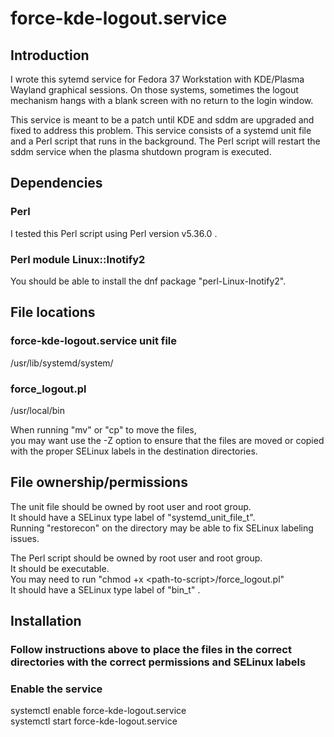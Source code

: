 # force-kde-logout.service

## Introduction
I wrote this sytemd service for Fedora 37 Workstation with KDE/Plasma Wayland graphical sessions.
On those systems, sometimes the logout mechanism hangs with a blank screen with no return to the login window.

This service is meant to be a patch until KDE and sddm are upgraded and fixed to address this problem.
This service consists of a systemd unit file and a Perl script that runs in the background.
The Perl script will restart the sddm service when the plasma shutdown program is executed.

## Dependencies

### Perl
I tested this Perl script using Perl version v5.36.0 .

### Perl module Linux::Inotify2
You should be able to install the dnf package "perl-Linux-Inotify2".

## File locations

### force-kde-logout.service unit file
/usr/lib/systemd/system/

### force\_logout.pl
/usr/local/bin

When running "mv" or "cp" to move the files,   
you may want use the -Z option to ensure that the files are moved or copied  
with the proper SELinux labels in the destination directories.  

## File ownership/permissions

The unit file should be owned by root user and root group.  
It should have a SELinux type label of "systemd\_unit\_file\_t".  
Running "restorecon" on the directory may be able to fix SELinux labeling issues.  

The Perl script should be owned by root user and root group.  
It should be executable.  
You may need to run "chmod +x \<path-to-script\>/force\_logout.pl"  
It should have a SELinux type label of "bin\_t" .  

## Installation

### Follow instructions above to place the files in the correct directories with the correct permissions and SELinux labels  
### Enable the service  
systemctl enable force-kde-logout.service  
systemctl start force-kde-logout.service  

